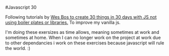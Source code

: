 #Javascript 30

Following tutorials by [Wes Bos to create 30 things in 30 days with JS not using boiler plates or libraries.](https://javascript30.com/)  To improve my vanilla js.

I'm doing these exersizes as time allows, meaning sometimes at work and sometimes at home. When I can no longer work on the project at work due to other dependancies i work on these exercises because javascript will rule the world. :)